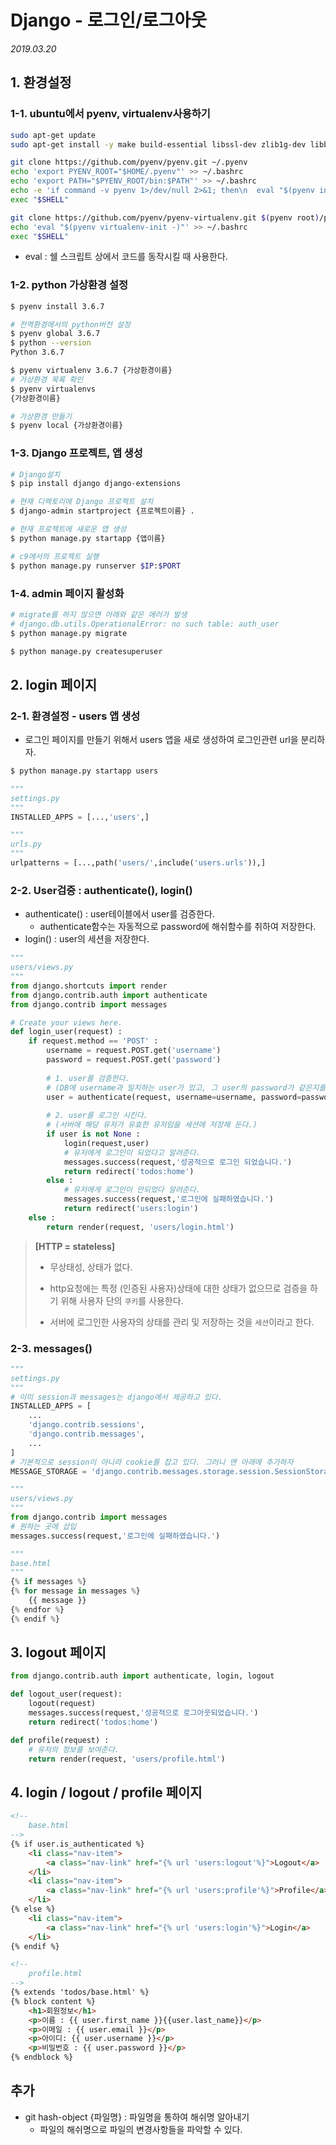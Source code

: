 # Django - 로그인/로그아웃

*2019.03.20*

## 1. 환경설정

### 1-1. ubuntu에서 pyenv, virtualenv사용하기

```bash
sudo apt-get update
sudo apt-get install -y make build-essential libssl-dev zlib1g-dev libbz2-dev \ libreadline-dev libsqlite3-dev wget curl llvm libncurses5-dev libncursesw5-dev \ xz-utils tk-dev libffi-dev liblzma-dev python-openssl git
```

```bash
git clone https://github.com/pyenv/pyenv.git ~/.pyenv
echo 'export PYENV_ROOT="$HOME/.pyenv"' >> ~/.bashrc
echo 'export PATH="$PYENV_ROOT/bin:$PATH"' >> ~/.bashrc
echo -e 'if command -v pyenv 1>/dev/null 2>&1; then\n  eval "$(pyenv init -)"\nfi' >> ~/.bashrc
exec "$SHELL"

git clone https://github.com/pyenv/pyenv-virtualenv.git $(pyenv root)/plugins/pyenv-virtualenv
echo 'eval "$(pyenv virtualenv-init -)"' >> ~/.bashrc
exec "$SHELL"
```

- eval : 쉘 스크립트 상에서 코드를 동작시킬 때 사용한다.



### 1-2. python 가상환경 설정

```bash
$ pyenv install 3.6.7

# 전역환경에서의 python버전 설정
$ pyenv global 3.6.7
$ python --version
Python 3.6.7

$ pyenv virtualenv 3.6.7 {가상환경이름}
# 가상환경 목록 확인
$ pyenv virtualenvs
{가상환경이름}

# 가상환경 만들기
$ pyenv local {가상환경이름}
```



### 1-3. Django 프로젝트, 앱 생성

```bash
# Django설치
$ pip install django django-extensions

# 현재 디렉토리에 Django 프로젝트 설치
$ django-admin startproject {프로젝트이름} .

# 현재 프로젝트에 새로운 앱 생성
$ python manage.py startapp {앱이름}

# c9에서의 프로젝트 실행
$ python manage.py runserver $IP:$PORT
```



### 1-4. admin 페이지 활성화

```bash
# migrate를 하지 않으면 아래와 같은 에러가 발생
# django.db.utils.OperationalError: no such table: auth_user 
$ python manage.py migrate

$ python manage.py createsuperuser
```



## 2. login 페이지

### 2-1. 환경설정 - users 앱 생성

- 로그인 페이지를 만들기 위해서 users 앱을 새로 생성하여 로그인관련 url을 분리하자.

```bash
$ python manage.py startapp users
```

```python
"""
settings.py
"""
INSTALLED_APPS = [...,'users',]

"""
urls.py
"""
urlpatterns = [...,path('users/',include('users.urls')),]
```



### 2-2. User검증 : authenticate(), login()

- authenticate() : user테이블에서 user를 검증한다.
  - authenticate함수는 자동적으로 password에 해쉬함수를 취하여 저장한다.
- login() : user의 세션을 저장한다.

```python
"""
users/views.py
"""
from django.shortcuts import render
from django.contrib.auth import authenticate
from django.contrib import messages

# Create your views here.
def login_user(request) :
    if request.method == 'POST' :
        username = request.POST.get('username') 
        password = request.POST.get('password')
        
        # 1. user를 검증한다.
        # (DB에 username과 일치하는 user가 있고, 그 user의 password가 같은지를 확인 )
        user = authenticate(request, username=username, password=password)
        
        # 2. user를 로그인 시킨다.
        # (서버에 해당 유저가 유효한 유저임을 세션에 저장해 둔다.)
        if user is not None :
            login(request,user)
            # 유저에게 로그인이 되었다고 알려준다.
            messages.success(request,'성공적으로 로그인 되었습니다.')
            return redirect('todos:home')
        else :
            # 유저에게 로그인이 안되었다 알려준다.
            messages.success(request,'로그인에 실패하였습니다.')
            return redirect('users:login')
    else :
        return render(request, 'users/login.html')
```

> **[HTTP = stateless]** 
>
> - 무상태성, 상태가 없다.
>
> - http요청에는 특정 (인증된 사용자)상태에 대한 상태가 없으므로 검증을 하기 위해 사용자 단의 `쿠키`를 사용한다.
> - 서버에 로그인한 사용자의 상태를 관리 및 저장하는 것을 `세션`이라고 한다.



### 2-3. messages()

```python
"""
settings.py
"""
# 이미 session과 messages는 django에서 제공하고 있다.
INSTALLED_APPS = [
    ...
    'django.contrib.sessions',
    'django.contrib.messages',
    ...
]
# 기본적으로 session이 아니라 cookie를 잡고 있다. 그러니 맨 아래에 추가하자
MESSAGE_STORAGE = 'django.contrib.messages.storage.session.SessionStorage'
```

```python
"""
users/views.py
"""
from django.contrib import messages
# 원하는 곳에 삽입
messages.success(request,'로그인에 실패하였습니다.')
```

```python
"""
base.html
"""
{% if messages %}
{% for message in messages %}
	{{ message }}
{% endfor %}
{% endif %}
```



## 3. logout 페이지

```python
from django.contrib.auth import authenticate, login, logout

def logout_user(request):
    logout(request)
    messages.success(request,'성공적으로 로그아웃되었습니다.')
    return redirect('todos:home')

def profile(request) :
    # 유저의 정보를 보여준다.
    return render(request, 'users/profile.html')
```



## 4. login / logout / profile 페이지

```html
<!--
	base.html
-->
{% if user.is_authenticated %}
    <li class="nav-item">
        <a class="nav-link" href="{% url 'users:logout'%}">Logout</a>
    </li>
    <li class="nav-item">
        <a class="nav-link" href="{% url 'users:profile'%}">Profile</a>
    </li>
{% else %}
    <li class="nav-item">
        <a class="nav-link" href="{% url 'users:login'%}">Login</a>
    </li>
{% endif %}
```

```html
<!--
	profile.html
-->
{% extends 'todos/base.html' %}
{% block content %}
    <h1>회원정보</h1>
    <p>이름 : {{ user.first_name }}{{user.last_name}}</p>
    <p>이메일 : {{ user.email }}</p>
    <p>아이디: {{ user.username }}</p>
    <p>비밀번호 : {{ user.password }}</p>
{% endblock %}
```





## 추가

- git hash-object {파일명} : 파일명을 통하여 해쉬명 알아내기
  - 파일의 해쉬명으로 파일의 변경사항들을 파악할 수 있다.